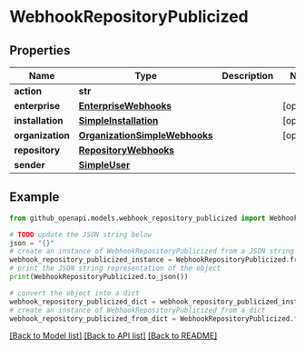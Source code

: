 # WebhookRepositoryPublicized


## Properties

Name | Type | Description | Notes
------------ | ------------- | ------------- | -------------
**action** | **str** |  | 
**enterprise** | [**EnterpriseWebhooks**](EnterpriseWebhooks.md) |  | [optional] 
**installation** | [**SimpleInstallation**](SimpleInstallation.md) |  | [optional] 
**organization** | [**OrganizationSimpleWebhooks**](OrganizationSimpleWebhooks.md) |  | [optional] 
**repository** | [**RepositoryWebhooks**](RepositoryWebhooks.md) |  | 
**sender** | [**SimpleUser**](SimpleUser.md) |  | 

## Example

```python
from github_openapi.models.webhook_repository_publicized import WebhookRepositoryPublicized

# TODO update the JSON string below
json = "{}"
# create an instance of WebhookRepositoryPublicized from a JSON string
webhook_repository_publicized_instance = WebhookRepositoryPublicized.from_json(json)
# print the JSON string representation of the object
print(WebhookRepositoryPublicized.to_json())

# convert the object into a dict
webhook_repository_publicized_dict = webhook_repository_publicized_instance.to_dict()
# create an instance of WebhookRepositoryPublicized from a dict
webhook_repository_publicized_from_dict = WebhookRepositoryPublicized.from_dict(webhook_repository_publicized_dict)
```
[[Back to Model list]](../README.md#documentation-for-models) [[Back to API list]](../README.md#documentation-for-api-endpoints) [[Back to README]](../README.md)


